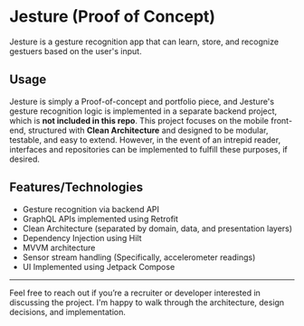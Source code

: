 # Jesture (Proof of Concept)

Jesture is a gesture recognition app that can learn, store, and recognize gestuers based on the user's input.

## Usage
Jesture is simply a Proof-of-concept and portfolio piece, and Jesture's gesture recognition logic is implemented in a separate backend project, which is **not included in this repo**.   This project focuses on the mobile front-end, structured with **Clean Architecture** and designed to be modular, testable, and easy to extend.  However, in the event of an intrepid reader, interfaces and repositories can be implemented to fulfill these purposes, if desired.

## Features/Technologies
- Gesture recognition via backend API
- GraphQL APIs implemented using Retrofit
- Clean Architecture (separated by domain, data, and presentation layers)
- Dependency Injection using Hilt
- MVVM architecture
- Sensor stream handling (Specifically, accelerometer readings)
- UI Implemented using Jetpack Compose

---
Feel free to reach out if you’re a recruiter or developer interested in discussing the project. I'm happy to walk through the architecture, design decisions, and implementation.
